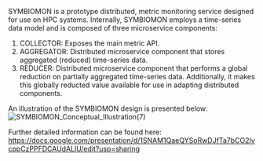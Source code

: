 SYMBIOMON is a prototype distributed, metric monitoring service designed
for use on HPC systems. Internally, SYMBIOMON employs a time-series
data model and is composed of three microservice components:
1. COLLECTOR: Exposes the main metric API.
2. AGGREGATOR: Distributed microservice component that stores aggregated (reduced) time-series data.
3. REDUCER: Distributed microservice component that performs a global reduction on partially aggregated time-series data.
   Additionally, it makes this globally reducted value available for use in adapting distributed components.

An illustration of the SYMBIOMON design is presented below: 
![SYMBIOMON_Conceptual_Illustration(7)](https://user-images.githubusercontent.com/10570459/144708286-da263116-a128-47d6-9102-800bcd2838c4.png)

Further detailed information can be found here: https://docs.google.com/presentation/d/1SNAM1QaeQYSoRwDJfTa7bCO2IvcppCzPPFDCAUdALlU/edit?usp=sharing
